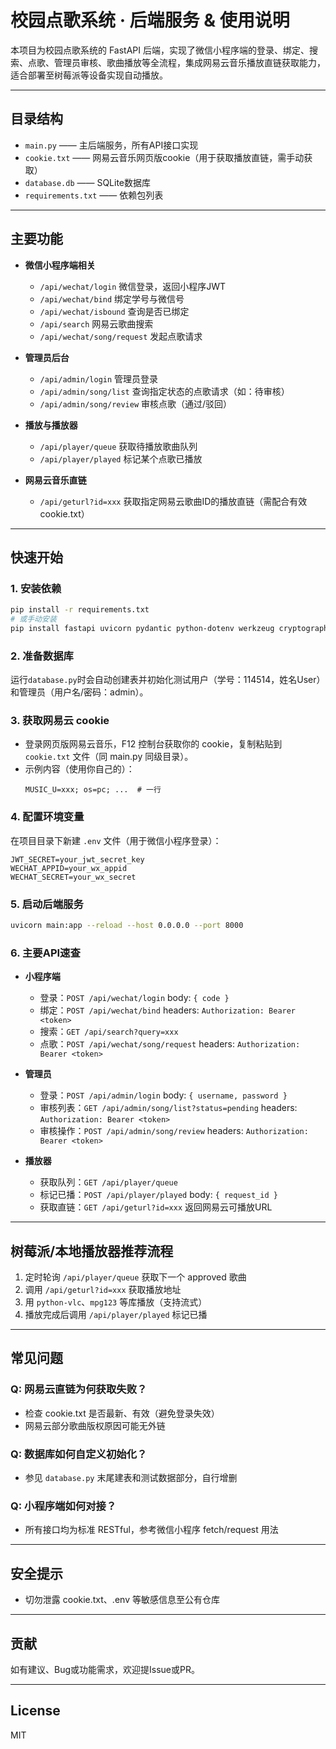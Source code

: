 # 校园点歌系统 · 后端服务 & 使用说明

本项目为校园点歌系统的 FastAPI 后端，实现了微信小程序端的登录、绑定、搜索、点歌、管理员审核、歌曲播放等全流程，集成网易云音乐播放直链获取能力，适合部署至树莓派等设备实现自动播放。

---

## 目录结构

- `main.py` —— 主后端服务，所有API接口实现
- `cookie.txt` —— 网易云音乐网页版cookie（用于获取播放直链，需手动获取）
- `database.db` —— SQLite数据库
- `requirements.txt` —— 依赖包列表

---

## 主要功能

- **微信小程序端相关**
  - `/api/wechat/login` 微信登录，返回小程序JWT
  - `/api/wechat/bind` 绑定学号与微信号
  - `/api/wechat/isbound` 查询是否已绑定
  - `/api/search` 网易云歌曲搜索
  - `/api/wechat/song/request` 发起点歌请求

- **管理员后台**
  - `/api/admin/login` 管理员登录
  - `/api/admin/song/list` 查询指定状态的点歌请求（如：待审核）
  - `/api/admin/song/review` 审核点歌（通过/驳回）

- **播放与播放器**
  - `/api/player/queue` 获取待播放歌曲队列
  - `/api/player/played` 标记某个点歌已播放

- **网易云音乐直链**
  - `/api/geturl?id=xxx` 获取指定网易云歌曲ID的播放直链（需配合有效cookie.txt）

---

## 快速开始

### 1. 安装依赖

```bash
pip install -r requirements.txt
# 或手动安装
pip install fastapi uvicorn pydantic python-dotenv werkzeug cryptography requests
```

### 2. 准备数据库

运行`database.py`时会自动创建表并初始化测试用户（学号：114514，姓名User）和管理员（用户名/密码：admin）。

### 3. 获取网易云 cookie

- 登录网页版网易云音乐，F12 控制台获取你的 cookie，复制粘贴到 `cookie.txt` 文件（同 main.py 同级目录）。
- 示例内容（使用你自己的）：
  ```
  MUSIC_U=xxx; os=pc; ...  # 一行
  ```

### 4. 配置环境变量

在项目目录下新建 `.env` 文件（用于微信小程序登录）：

```
JWT_SECRET=your_jwt_secret_key
WECHAT_APPID=your_wx_appid
WECHAT_SECRET=your_wx_secret
```

### 5. 启动后端服务

```bash
uvicorn main:app --reload --host 0.0.0.0 --port 8000
```

### 6. 主要API速查

- **小程序端**
  - 登录：`POST /api/wechat/login`  body: `{ code }`
  - 绑定：`POST /api/wechat/bind`  headers: `Authorization: Bearer <token>`
  - 搜索：`GET /api/search?query=xxx`
  - 点歌：`POST /api/wechat/song/request`  headers: `Authorization: Bearer <token>`

- **管理员**
  - 登录：`POST /api/admin/login`  body: `{ username, password }`
  - 审核列表：`GET /api/admin/song/list?status=pending`  headers: `Authorization: Bearer <token>`
  - 审核操作：`POST /api/admin/song/review`  headers: `Authorization: Bearer <token>`

- **播放器**
  - 获取队列：`GET /api/player/queue`
  - 标记已播：`POST /api/player/played`  body: `{ request_id }`
  - 获取直链：`GET /api/geturl?id=xxx`  返回网易云可播放URL

---

## 树莓派/本地播放器推荐流程

1. 定时轮询 `/api/player/queue` 获取下一个 approved 歌曲
2. 调用 `/api/geturl?id=xxx` 获取播放地址
3. 用 `python-vlc`、`mpg123` 等库播放（支持流式）
4. 播放完成后调用 `/api/player/played` 标记已播

---

## 常见问题

### Q: 网易云直链为何获取失败？
- 检查 cookie.txt 是否最新、有效（避免登录失效）
- 网易云部分歌曲版权原因可能无外链

### Q: 数据库如何自定义初始化？
- 参见 `database.py` 末尾建表和测试数据部分，自行增删

### Q: 小程序端如何对接？
- 所有接口均为标准 RESTful，参考微信小程序 fetch/request 用法

---

## 安全提示

- 切勿泄露 cookie.txt、.env 等敏感信息至公有仓库

---

## 贡献

如有建议、Bug或功能需求，欢迎提Issue或PR。

---

## License

MIT